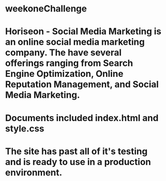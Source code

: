 # weekoneChallenge

# Horiseon - Social Media Marketing is an online social media marketing company. The have several offerings ranging from Search Engine Optimization, Online Reputation Management, and Social Media Marketing. 

# Documents included index.html and style.css 

# The site has past all of it's testing and is ready to use in a production environment. 


